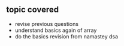 ## topic covered 
- revise previous questions 
- understand basics again of array 
- do the basics revision from namastey dsa 